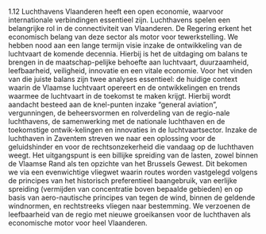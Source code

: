 1.12 Luchthavens Vlaanderen heeft een open economie, waarvoor internationale verbindingen essentieel zijn. Luchthavens spelen een belangrijke rol in de connectiviteit van Vlaanderen. De Regering erkent het economisch belang van deze sector als motor voor tewerkstelling. We hebben nood aan een lange termijn visie inzake de ontwikkeling van de luchtvaart de komende decennia. Hierbij is het de uitdaging om balans te brengen in de maatschap-pelijke behoefte aan luchtvaart, duurzaamheid, leefbaarheid, veiligheid, innovatie en een vitale economie. Voor het vinden van die juiste balans zijn twee analyses essentieel: de huidige context waarin de Vlaamse luchtvaart opereert en de ontwikkelingen en trends waarmee de luchtvaart in de toekomst te maken krijgt. Hierbij wordt aandacht besteed aan de knel-punten inzake “general aviation”, vergunningen, de beheersvormen en rolverdeling van de regio-nale luchthavens, de samenwerking met de nationale luchthaven en de toekomstige ontwik-kelingen en innovaties in de luchtvaartsector. Inzake de luchthaven in Zaventem streven we naar een oplossing voor de geluidshinder en voor de rechtsonzekerheid die vandaag op de luchthaven weegt. Het uitgangspunt is een billijke spreiding van de lasten, zowel binnen de Vlaamse Rand als ten opzichte van het Brussels Gewest. Dit bekomen we via een evenwichtige vliegwet waarin routes worden vastgelegd volgens de principes van het historisch preferentieel baangebruik, van eerlijke spreiding (vermijden van concentratie boven bepaalde gebieden) en op basis van aero-nautische principes van tegen de wind, binnen de geldende windnormen, en rechtstreeks vliegen naar bestemming. We verzoenen de leefbaarheid van de regio met nieuwe groeikansen voor de luchthaven als economische motor voor heel Vlaanderen. 
